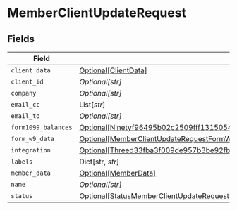 # MemberClientUpdateRequest


## Fields

| Field                                                                                                                                                                         | Type                                                                                                                                                                          | Required                                                                                                                                                                      | Description                                                                                                                                                                   |
| ----------------------------------------------------------------------------------------------------------------------------------------------------------------------------- | ----------------------------------------------------------------------------------------------------------------------------------------------------------------------------- | ----------------------------------------------------------------------------------------------------------------------------------------------------------------------------- | ----------------------------------------------------------------------------------------------------------------------------------------------------------------------------- |
| `client_data`                                                                                                                                                                 | [Optional[ClientData]](../../models/shared/clientdata.md)                                                                                                                     | :heavy_minus_sign:                                                                                                                                                            | N/A                                                                                                                                                                           |
| `client_id`                                                                                                                                                                   | *Optional[str]*                                                                                                                                                               | :heavy_minus_sign:                                                                                                                                                            | N/A                                                                                                                                                                           |
| `company`                                                                                                                                                                     | *Optional[str]*                                                                                                                                                               | :heavy_minus_sign:                                                                                                                                                            | N/A                                                                                                                                                                           |
| `email_cc`                                                                                                                                                                    | List[*str*]                                                                                                                                                                   | :heavy_minus_sign:                                                                                                                                                            | N/A                                                                                                                                                                           |
| `email_to`                                                                                                                                                                    | *Optional[str]*                                                                                                                                                               | :heavy_minus_sign:                                                                                                                                                            | N/A                                                                                                                                                                           |
| `form1099_balances`                                                                                                                                                           | [Optional[Ninetyf96495b02c2509fff131505484d46479a91b7d23ed2b0f438ca117d0bccad7]](../../models/shared/ninetyf96495b02c2509fff131505484d46479a91b7d23ed2b0f438ca117d0bccad7.md) | :heavy_minus_sign:                                                                                                                                                            | N/A                                                                                                                                                                           |
| `form_w9_data`                                                                                                                                                                | [Optional[MemberClientUpdateRequestFormW9Data]](../../models/shared/memberclientupdaterequestformw9data.md)                                                                   | :heavy_minus_sign:                                                                                                                                                            | N/A                                                                                                                                                                           |
| `integration`                                                                                                                                                                 | [Optional[Threed33fba3f009de957b3be92fba006d6383af7e39f823cc1fd213506f6205100f]](../../models/shared/threed33fba3f009de957b3be92fba006d6383af7e39f823cc1fd213506f6205100f.md) | :heavy_minus_sign:                                                                                                                                                            | N/A                                                                                                                                                                           |
| `labels`                                                                                                                                                                      | Dict[str, *str*]                                                                                                                                                              | :heavy_minus_sign:                                                                                                                                                            | N/A                                                                                                                                                                           |
| `member_data`                                                                                                                                                                 | [Optional[MemberData]](../../models/shared/memberdata.md)                                                                                                                     | :heavy_minus_sign:                                                                                                                                                            | N/A                                                                                                                                                                           |
| `name`                                                                                                                                                                        | *Optional[str]*                                                                                                                                                               | :heavy_minus_sign:                                                                                                                                                            | N/A                                                                                                                                                                           |
| `status`                                                                                                                                                                      | [Optional[StatusMemberClientUpdateRequest]](../../models/shared/statusmemberclientupdaterequest.md)                                                                           | :heavy_minus_sign:                                                                                                                                                            | N/A                                                                                                                                                                           |